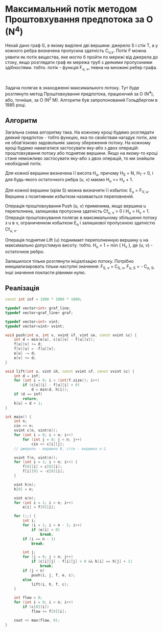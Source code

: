 # Максимальний потік методом Проштовхування предпотока за O (N<sup>4</sup>)

Нехай дано граф G, в якому виділені дві вершини: джерело S і стік T, а у кожного ребра визначена пропускна здатність C<sub>u,v</sub>. Потік F можна уявити як потік вещества, яке могло б пройти по мережі від джерела до стоку, якщо розглядати граф як мережа труб з деякими пропускними здібностями. тобто. потік - функція F<sub>u, v</sub>, певна на множині ребер графа.

&nbsp;

Задача полягає в знаходженні максимального потоку. Тут буде розглянуто метод Проштовхування предпотока, працюючий за O (N<sup>4</sup>), або, точніше, за O (N<sup>2</sup> M). Алгоритм був запропонований Гольдбергом в 1985 році.

## Алгоритм

Загальна схема алгоритму така. На кожному кроці будемо розглядати деякий предпоток - тобто функцію, яка по свойствам нагадує потік, але не обов'язково задовольняє закону збереження потоку. На кожному кроці будемо намагатися застосувати яку-або з двох операцій: проштовхування потоку або поднятие вершини. Якщо на якому-то кроці стане неможливо застосувати яку-або з двох операцій, то ми знайшли необхідний потік.

Для кожної вершини визначена її висота H<sub>u</sub>, причому H<sub>S</sub> = N, H<sub>T</sub> = 0, і для будь-якого остаточного ребра (u, v) маємо H<sub>u</sub> <= H<sub>v</sub> + 1.

Для кожної вершини (крім S) можна визначити її избыток: E<sub>u</sub> = F<sub>V, u</sub>. Вершина з позитивним избытком називається переповненій.

Операція проштовхування Push (u, v) применима, якщо вершина u переполнена, залишкова пропускна здатність Cf<sub>u, v</sub> > 0 і H<sub>u</sub> = H<sub>v</sub> + 1. Операція проштовхування полягає в максимальному збільшенні потоку з u в v, ограниченном избытком E<sub>u</sub> і залишкової пропускною здатністю Cf<sub>u, v</sub>.

Операція поднятия Lift (u) поднимает переполненную вершину u на максимально допустимую висоту. тобто. H<sub>u</sub> = 1 + min { H<sub>v</sub> }, де (u, v) - остаточное ребро.

Залишилося тільки розглянути ініціалізацію потоку. Потрібно инициализировать тільки наступні значення: F<sub>S, v</sub> = C<sub>S, v</sub>, F<sub>u, S</sub> = - C<sub>u, S</sub>, інші значення покласти рівними нулю.

## Реалізація

<!--- TODO: specify code snippet id -->
``` cpp
const int inf = 1000 * 1000 * 1000;

typedef vector<int> graf_line;
typedef vector<graf_line> graf;

typedef vector<int> vint;
typedef vector<vint> vvint;

void push(int u, int v, vvint &f, vint &e, const vvint &c) {
    int d = min(e[u], c[u][v] - f[u][v]);
    f[u][v] += d;
    f[v][u] = -f[u][v];
    e[u] -= d;
    e[v] += d;
}

void lift(int u, vint &h, const vvint &f, const vvint &c) {
    int d = inf;
    for (int i = 0; i < (int)f.size(); i++)
        if (c[u][i] - f[u][i] > 0)
            d = min(d, h[i]);
    if (d == inf)
        return;
    h[u] = d + 1;
}

int main() {
    int n;
    cin >> n;
    vvint c(n, vint(n));
    for (int i = 0; i < n; i++)
        for (int j = 0; j < n; j++)
            cin >> c[i][j];
    // джерело - вершина 0, стік - вершина n-1

    vvint f(n, vint(n));
    for (int i = 1; i < n; i++) {
        f[0][i] = c[0][i];
        f[i][0] = -c[0][i];
    }

    vint h(n);
    h[0] = n;

    vint e(n);
    for (int i = 1; i < n; i++)
        e[i] = f[0][i];

    for (;;) {
        int i;
        for (i = 1; i < n - 1; i++)
            if (e[i] > 0)
                break;
        if (i == n - 1)
            break;

        int j;
        for (j = 0; j < n; j++)
            if (c[i][j] - f[i][j] > 0 && h[i] == h[j] + 1)
                break;
        if (j < n)
            push(i, j, f, e, c);
        else
            lift(i, h, f, c);
    }

    int flow = 0;
    for (int i = 0; i < n; i++)
        if (c[0][i])
            flow += f[0][i];

    cout << max(flow, 0);
}
```
